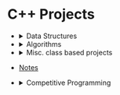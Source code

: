 # C++ Projects

- <details>
   <summary> Data Structures </summary>

  1.  [Linked list class](DataStructures/LinkedList/include/list.hpp)
  2.  [Stack implemented using node pointer](DataStructures/Stack/include/Stack.hpp)
  3.  [Queue implemented using node pointers](DataStructures/Queue/include/Queue.hpp)
  4.  [Binary search tree](DataStructures/BinarySearchTree/include/BST.hpp)

  </details>

- <details>
    <summary> Algorithms </summary>

  1.  [Searching Algorithms](Algorithms/Searching)
  2.  [Sorting Algorithms](Algorithms/Sorting)

  </details>

- <details>
   <summary> Misc. class based projects </summary>

  1.  [myString class](Misc/String/include/mystring.hpp)
  2.  [Class modelling complex numbers](Misc/ComplexNumbers/include/cmpx.hpp)
  3.  [Class modelling vectors (euclidean)](Misc/Vector/include/vector.hpp)

  </details>

- [Notes](Notes/README.md)

- <details>
   <summary> Competitive Programming </summary>

  1.  [C++ template file](Misc/template.cpp)
  2.  [CodeChef problems](CompetitiveProgramming/CodeChef/README.md)
  3.  [HackerRank problems](CompetitiveProgramming/HackerRank/README.md)
  4.  [CSES problems](CompetitiveProgramming/CSES/README.md)

  _Note : above folders aren't comprehensive_

   </details>
